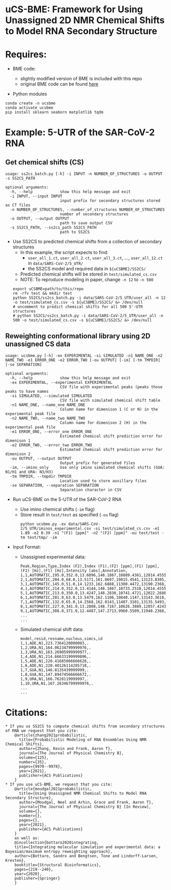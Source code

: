 # uCS-BME: Framework for Using Unassigned 2D NMR Chemical Shifts to Model RNA Secondary Structure

# Requires:

* BME code:
	* slightly modified version of BME is included with this repo
	* original BME code can be found [here](https://github.com/KULL-Centre/BME/)

* Python modules
```
conda create -n ucsbme
conda activate ucsbme
pip install sklearn seaborn matplotlib tqdm
```

# Example: 5-UTR of the SAR-CoV-2 RNA

## Get chemical shifts (CS)
```
usage: ss2cs_batch.py [-h] -i INPUT -n NUMBER_OF_STRUCTURES -o OUTPUT -s SS2CS_PATH

optional arguments:
  -h, --help            show this help message and exit
  -i INPUT, --input INPUT
                        input prefix for secondary structures stored as CT files
  -n NUMBER_OF_STRUCTURES, --number_of_structures NUMBER_OF_STRUCTURES
                        number of secondary structures
  -o OUTPUT, --output OUTPUT
                        path to save output CSV
  -s SS2CS_PATH, --ss2cs_path SS2CS_PATH
                        path to SS2CS
```
* Use SS2CS to predicted chemical shifts from a collection of secondary structures
	* In this example, the script expects to find:
		* ```user_all_1.ct```, ```user_all_2.ct```, ```user_all_3.ct```, ..., ```user_all_12.ct``` in  ```data/SARS-CoV-2/5_UTR/``` 
		* the SS2CS model and required data in ```${uCSBME}/SS2CS/```
	* Predicted chemical shifts will be stored in ```test/simulated_cs.csv```
	* NOTE: To reproduce modeling in paper, change ```-n 12``` to ```-n 500```
	```
	export uCSBME=path/to/this/repo
	rm -rfv test && mkdir test
	python SS2CS/ss2cs_batch.py -i data/SARS-CoV-2/5_UTR/user_all -n 12 -o test/simulated_cs.csv -s ${uCSBME}/SS2CS/ &> /dev/null	
	# uncomment to predict chemical shifts for all 500 5'-UTR structures
	# python SS2CS/ss2cs_batch.py -i data/SARS-CoV-2/5_UTR/user_all -n 500 -o test/simulated_cs.csv -s ${uCSBME}/SS2CS/ &> /dev/null
	```
## Reweighting conformational library using 2D unassigned CS data

```
usage: ucsbme.py [-h] -ex EXPERIMENTAL -si SIMULATED -n1 NAME_ONE -n2 NAME_TWO -e1 ERROR_ONE -e2 ERROR_TWO [-ou OUTPUT] [-im] [-tm TMPDIR] [-se SEPARATION]

optional arguments:
  -h, --help            show this help message and exit
  -ex EXPERIMENTAL, --experimental EXPERIMENTAL
                        CSV file with experimental peaks (peaks those peaks to have names
  -si SIMULATED, --simulated SIMULATED
                        CSV file with simulated chemical shift table
  -n1 NAME_ONE, --name_one NAME_ONE
                        Column name for dimenison 1 (C or N) in the experimental peak file
  -n2 NAME_TWO, --name_two NAME_TWO
                        Column name for dimenison 2 (H) in the experimental peak file
  -e1 ERROR_ONE, --error_one ERROR_ONE
                        Estimated chemical shift prediction error for dimenison 1
  -e2 ERROR_TWO, --error_two ERROR_TWO
                        Estimated chemical shift prediction error for dimenison 2
  -ou OUTPUT, --output OUTPUT
                        Output prefix for generated files
  -im, --imino_only     Use only imino simulated chemical shifts (GUA: N1/H1 and URA: N3/H3)
  -tm TMPDIR, --tmpdir TMPDIR
                        Location used to store auxillary files
  -se SEPARATION, --separation SEPARATION
                        Separation character in CSV
```
* Run uCS-BME on the 5-UTR of the SAR-CoV-2 RNA
	* Use imino chemical shifts (```-im``` flag)
	* Store result in ```test/test``` as specified (```-ou``` flag)
		```		
		python ucsbme.py -ex data/SARS-CoV-2/5_UTR/iminos_experimental.csv -si test/simulated_cs.csv -e1 1.89 -e2 0.39 -n1 "(F1) [ppm]" -n2 "(F2) [ppm]" -ou test/test -tm test/tmp/ -im
		```

* Input Format:
	* Unassigned experimental data:
		```
		Peak,Region,Type,Index (F2),Index (F1),(F2) [ppm],(F1) [ppm],(F2) [Hz],(F1) [Hz],Intensity [abs],Annotation,
		1,1,AUTOMATIC,195.0,352.0,13.6096,148.1867,10889.4361,12014.4555,53341.56,,
		2,1,AUTOMATIC,204.0,68.0,13.5171,161.8697,10815.4541,13123.8305,55225.48,,
		3,1,AUTOMATIC,145.0,51.0,14.1233,162.6888,11300.4472,13190.2368,55865.04,,
		4,1,AUTOMATIC,214.0,352.0,13.4144,148.1867,10733.2518,12014.4555,57653.94,,
		5,1,AUTOMATIC,213.0,350.0,13.4247,148.2830,10741.4721,12022.2680,58536.78,,
		6,1,AUTOMATIC,201.0,63.0,13.5479,162.1106,10840.1147,13143.3618,58555.99,,
		7,1,AUTOMATIC,132.0,65.0,14.2568,162.0143,11407.3101,13135.5493,59100.34,,
		8,1,AUTOMATIC,227.0,341.0,13.2808,148.7167,10626.3889,12057.4243,62112.55,,
		9,1,AUTOMATIC,308.0,371.0,12.4487,147.2713,9960.5509,11940.2368,64530.53,,
		...
		...
		```
	* Simulated chemical shift data:
		```
		model,resid,resname,nucleus,simcs,id
		1,1,ADE,N1,223.7364120000003,.
		1,2,URA,N1,164.06234799999976,.
		1,3,URA,N1,163.26905999999977,.
		1,4,ADE,N1,214.66633199999896,.
		1,5,ADE,N1,220.41685066666628,.
		1,6,ADE,N1,220.40126114285718,.
		1,7,GUA,N1,146.8135439999999,.
		1,8,GUA,N1,147.89474566666672,.
		1,9,URA,N1,166.7628119999997,.
		1,10,URA,N1,167.26346799999976,.
		...
		...
		```
# Citations:
	* If you us SS2CS to compute chemical shifts from secondary structures of RNA we request that you cite:
		@article{zhang2021probabilistic,
		  title={Probabilistic Modeling of RNA Ensembles Using NMR Chemical Shifts},
		  author={Zhang, Kexin and Frank, Aaron T},
		  journal={The Journal of Physical Chemistry B},
		  volume={125},
		  number={35},
		  pages={9970--9978},
		  year={2021},
		  publisher={ACS Publications}
		}
	* If you use uCS-BME, we request that you cite:
		@article{moudgal2021probabilistic,
		  title={Using Unassigned NMR Chemical Shifts to Model RNA Secondary Structure},
		  author={Moudgal, Neel and Arhin, Grace and Frank, Aaron T},
		  journal={The Journal of Physical Chemistry B} [In Review],
		  volume={},
		  number={},
		  pages={},
		  year={2021},
		  publisher={ACS Publications}
		}
		as well as:	
		@incollection{bottaro2020integrating,
		title={Integrating molecular simulation and experimental data: a Bayesian/maximum entropy reweighting approach},
		author={Bottaro, Sandro and Bengtsen, Tone and Lindorff-Larsen, Kresten},
		booktitle={Structural Bioinformatics},
		pages={219--240},
		year={2020},
		publisher={Springer}
		}

